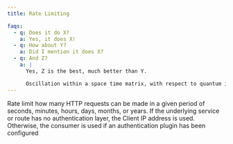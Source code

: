 ```yaml
---
title: Rate Limiting

faqs:
  - q: Does it do X?
    a: Yes, it does X!
  - q: How about Y?
    a: Did I mention it does X?
  - q: And Z?
    a: |
      Yes, Z is the best, much better than Y.

      Oscillation within a space time matrix, with respect to quantum intersection matrices, interwoven on a molecular level with geodesic lattice structures to elicit a persistent linkage between subordinate levels of abstraction.
---
```


Rate limit how many HTTP requests can be made in a given period of seconds, minutes, hours, days,
months, or years. If the underlying service or route has no authentication layer, the Client IP address is
used. Otherwise, the consumer is used if an authentication plugin has been configured

